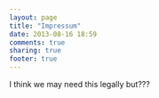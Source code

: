 ```yaml
---
layout: page
title: "Impressum"
date: 2013-08-16 18:59
comments: true
sharing: true
footer: true
---
```


I think we may need this legally but???
